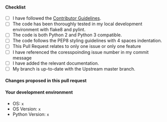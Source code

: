 #### Checklist
- [ ] I have followed the [Contributor Guidelines](https://github.com/zdresearch/OWASP-Nettacker/wiki/Developers#contribution-guidelines).
- [ ] The code has been thoroughly tested in my local development environment with flake8 and pylint.
- [ ] The code is both Python 2 and Python 3 compatible.
- [ ] The code follows the PEP8 styling guidelines with 4 spaces indentation.
- [ ] This Pull Request relates to only one issue or only one feature
- [ ] I have referenced the coresspoinding issue number in my commit message
- [ ] I have added the relevant documentation.
- [ ] My branch is up-to-date with the Upstream master branch.

#### Changes proposed in this pull request

#### Your development environment
- OS: `x`
- OS Version: `x`
- Python Version: `x`
